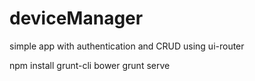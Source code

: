 # deviceManager
simple app with authentication and CRUD using ui-router

npm install grunt-cli bower
grunt serve

